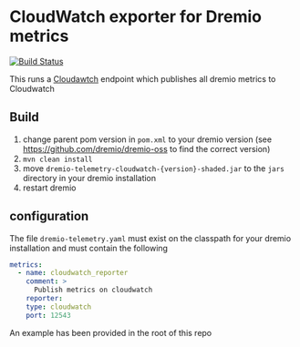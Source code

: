# CloudWatch exporter for Dremio metrics
[![Build Status](https://travis-ci.org/rymurr/dremio-cloudwatch-exporter.svg?branch=master)](https://travis-ci.org/dremio-hub/dremio-cloudwatch-exporter)

This runs a [Cloudawtch](https://aws.amazon.com/cloudwatch/) endpoint which publishes all dremio metrics to Cloudwatch

## Build

1. change parent pom version in `pom.xml` to your dremio version (see https://github.com/dremio/dremio-oss to find the correct version) 
1. `mvn clean install` 
1. move `dremio-telemetry-cloudwatch-{version}-shaded.jar` to the `jars` directory in your dremio installation
1. restart dremio

## configuration

The file `dremio-telemetry.yaml` must exist on the classpath for your dremio installation and must contain the following

```yaml
metrics:
  - name: cloudwatch_reporter
    comment: >
      Publish metrics on cloudwatch
    reporter:
    type: cloudwatch
    port: 12543
```

An example has been provided in the root of this repo